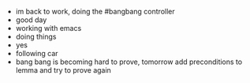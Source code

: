 - im back to work, doing the #bangbang controller
- good day
- working with emacs
- doing things
- yes
- following car
- bang bang is becoming hard to prove, tomorrow add preconditions to lemma and try to prove again
